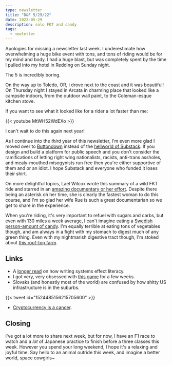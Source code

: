 ```yaml
---
type: newsletter
title: "D&F 5/29/22"
date: 2022-05-29
description: solo FKT and candy
tags:
  - newletter
---
```


Apologies for missing a newsletter last week. I underestimate how overwhelming a huge bike event with tons, and tons of riding would be for my mind and body. I had a huge blast, but was completely spent by the time I pulled into my hotel in Redding on Sunday night.

The 5 is incredibly boring.

On the way up to Toledo, OR, I drove next to the coast and it was beautiful! On Thursday night I stayed in Arcata in charming place that looked like a campsite indoors, from the outdoor wall paint, to the  Coleman-esque kitchen stove. 

If you want to see what it looked like for a rider a lot faster than me:

{{< youtube MtWH52WdEXo >}}

I can't wait to do this again next year!

As I continue into the _third_ year of this newsletter, I'm even more glad I moved over to [Buttondown](https://buttondown.email/) instead of the [hellworld of Substack](https://www.vanityfair.com/news/2022/05/substacks-founders-dive-headfirst-into-the-culture-wars). If you design and build a platform for public speech and you don't consider the ramifications of letting right wing nationalists, racists, anti-trans assholes, and mealy-mouthed misogynists run free then you're either supportive of them and or an idiot. I hope Substack and everyone who funded it loses their shirt.

On more delightful topics, Lael Wilcox wrote this summary of a wild FKT ride and starred in an [amazing documentary or her effort](https://theradavist.com/sink-into-the-earth-lael-wilcox-rides-arizona-trail/). Despite there being an asterisk oh her time, she is clearly the fastest woman to do this course, and I'm so glad her wife Rue is such a great documentarian so we get to share in the experience. 

When you're riding, it's very important to refuel with sugars and carbs, but even with 130 miles a week average, I can't imagine eating a [Swedish person-amount of candy](https://www.newyorker.com/culture/annals-of-gastronomy/how-to-eat-candy-like-a-swedish-person). I'm equally terrible at eating tons of vegetables though, and am always in a fight with my stomach to digest much of any green thing. Even with my nightmarish digestive tract though, I'm stoked about [this roof-top farm](https://sf.eater.com/2022/5/18/23125365/deep-medicine-rooftop-farm-whole-foods-temescal-oakland).

## Links

- A [longer read](http://spell.psychology.wustl.edu/WritingPollatsek/KesslerTreiman-WritingSystems-Web.pdf?mc_cid=ffb281daff&mc_eid=9469ff0c06) on how writing systems effect literacy.
- I got very, very obsessed with [this game](https://youtu.be/O66BY2O_1O8) for a few weeks.
- Slovaks (and honestly most of the world) are confused by how shitty US infrastructure is in the suburbs.

{{< tweet id="1524485156215705600" >}}

- [Cryptocurrency is a cancer](https://www.currentaffairs.org/2022/05/why-this-computer-scientist-says-all-cryptocurrency-should-die-in-a-fire/).

## Closing

I've got a lot more to share next week, but for now, I have an F1 race to watch and a _lot_ of Japanese practice to finish before a three classes this week. However you spend your long weekend, I hope it's a relaxing and joyful time. Say hello to an animal outride this week, and imagine a better world, space cowgirls~